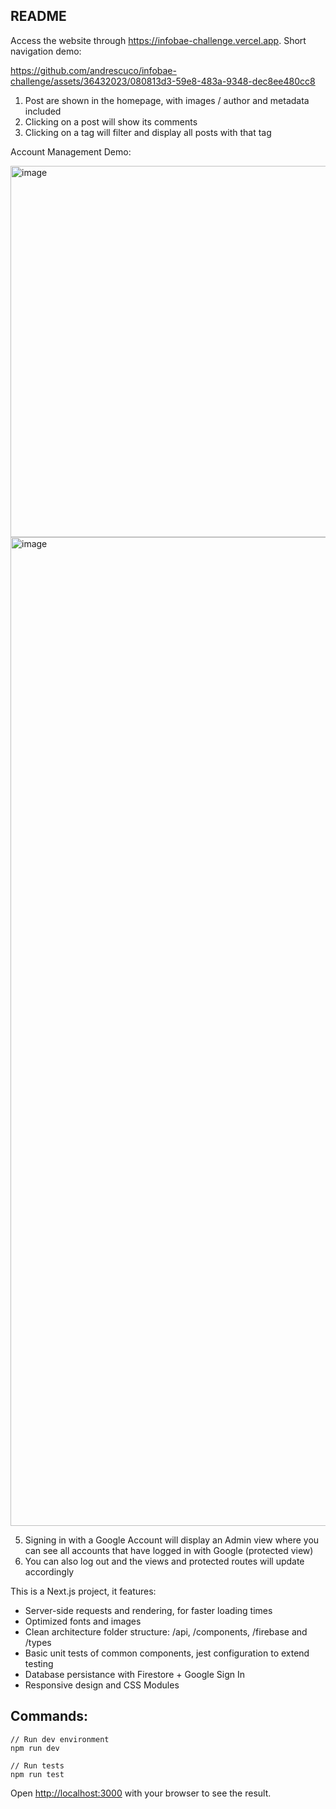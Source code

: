 ## README

Access the website through https://infobae-challenge.vercel.app. Short navigation demo:

https://github.com/andrescuco/infobae-challenge/assets/36432023/080813d3-59e8-483a-9348-dec8ee480cc8

1. Post are shown in the homepage, with images / author and metadata included
2. Clicking on a post will show its comments
3. Clicking on a tag will filter and display all posts with that tag

Account Management Demo:

<img width="594" alt="image" src="https://github.com/andrescuco/infobae-challenge/assets/36432023/ca04376d-adc7-4fd8-b330-ce7f31a3a017">
<img width="1582" alt="image" src="https://github.com/andrescuco/infobae-challenge/assets/36432023/55900b76-0dd9-4f40-9a7a-8541fb1e00e9">

5. Signing in with a Google Account will display an Admin view where you can see
   all accounts that have logged in with Google (protected view)
6. You can also log out and the views and protected routes will update accordingly

This is a Next.js project, it features:

* Server-side requests and rendering, for faster loading times
* Optimized fonts and images
* Clean architecture folder structure: /api, /components, /firebase and /types
* Basic unit tests of common components, jest configuration to extend testing
* Database persistance with Firestore + Google Sign In
* Responsive design and CSS Modules

## Commands:

```
// Run dev environment
npm run dev

// Run tests
npm run test
```

Open [http://localhost:3000](http://localhost:3000) with your browser to see the result.
